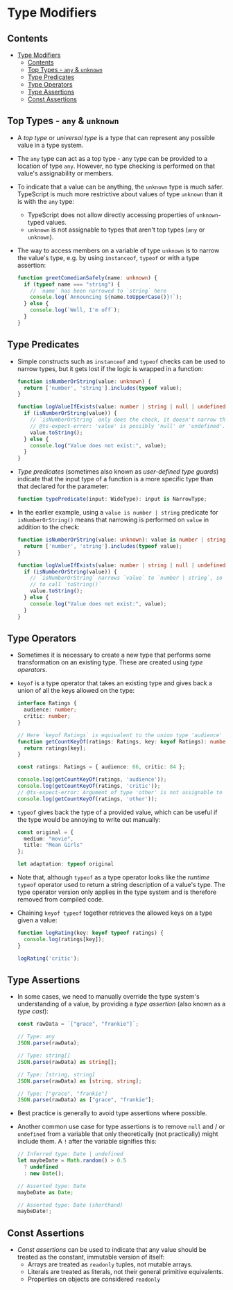 # Type Modifiers

## Contents
<!-- TOC -->
* [Type Modifiers](#type-modifiers)
  * [Contents](#contents)
  * [Top Types - `any` & `unknown`](#top-types---any--unknown)
  * [Type Predicates](#type-predicates)
  * [Type Operators](#type-operators)
  * [Type Assertions](#type-assertions)
  * [Const Assertions](#const-assertions)
<!-- TOC -->


## Top Types - `any` & `unknown`

- A _top type_ or _universal type_ is a type that can represent any possible
  value in a type system.

- The `any` type can act as a top type - any type can be provided to a location
  of type `any`.  However, no type checking is performed on that value's
  assignability or members.

- To indicate that a value can be anything, the `unknown` type is much safer.
  TypeScript is much more restrictive about values of type `unknown` than it is
  with the `any` type:
    - TypeScript does not allow directly accessing properties of `unknown`-typed
      values.
    - `unknown` is not assignable to types that aren't top types (`any` or
      `unknown`).

- The way to access members on a variable of type `unknown` is to narrow the
  value's type, e.g. by using `instanceof`, `typeof` or with a type assertion:

    ```typescript
    function greetComedianSafely(name: unknown) {
      if (typeof name === "string") {
        // `name` has been narrowed to `string` here
        console.log(`Announcing ${name.toUpperCase()}!`);
      } else {
        console.log(`Well, I'm off`);
      }
    }
    ```


## Type Predicates

- Simple constructs such as `instanceof` and `typeof` checks can be used to
  narrow types, but it gets lost if the logic is wrapped in a function:

    ```typescript
    function isNumberOrString(value: unknown) {
      return ['number', 'string'].includes(typeof value);
    }

    function logValueIfExists(value: number | string | null | undefined) {
      if (isNumberOrString(value)) {
        // `isNumberOrString` only does the check, it doesn't narrow the type of `value`
        // @ts-expect-error: 'value' is possibly 'null' or 'undefined'.
        value.toString();
      } else {
        console.log("Value does not exist:", value);
      }
    }
    ```

- _Type predicates_ (sometimes also known as _user-defined type guards_)
  indicate that the input type of a function is a more specific type than that
  declared for the parameter:

    ```typescript
    function typePredicate(input: WideType): input is NarrowType;
    ```

- In the earlier example, using a `value is number | string` predicate for
  `isNumberOrString()` means that narrowing is performed on `value` in addition
  to the check:

    ```typescript
    function isNumberOrString(value: unknown): value is number | string {
      return ['number', 'string'].includes(typeof value);
    }

    function logValueIfExists(value: number | string | null | undefined) {
      if (isNumberOrString(value)) {
        // `isNumberOrString` narrows `value` to `number | string`, so it's safe
        // to call `toString()`
        value.toString();
      } else {
        console.log("Value does not exist:", value);
      }
    }
    ```


## Type Operators

- Sometimes it is necessary to create a new type that performs some
  transformation on an existing type.  These are created using _type operators_.

- `keyof` is a type operator that takes an existing type and gives back a
  union of all the keys allowed on the type:

    ```typescript
    interface Ratings {
      audience: number;
      critic: number;
    }

    // Here `keyof Ratings` is equivalent to the union type 'audience' | 'critic'
    function getCountKeyOf(ratings: Ratings, key: keyof Ratings): number {
      return ratings[key];
    }

    const ratings: Ratings = { audience: 66, critic: 84 };

    console.log(getCountKeyOf(ratings, 'audience'));
    console.log(getCountKeyOf(ratings, 'critic'));
    // @ts-expect-error: Argument of type 'other' is not assignable to parameter of type `keyof Ratings`
    console.log(getCountKeyOf(ratings, 'other'));
    ```

- `typeof` gives back the type of a provided value, which can be useful if
  the type would be annoying to write out manually:

    ```typescript
    const original = {
      medium: "movie",
      title: "Mean Girls"
    };

    let adaptation: typeof original
    ```

- Note that, although `typeof` as a type operator looks like the _runtime_
  `typeof` operator used to return a string description of a value's type.
  The type operator version only applies in the type system and is therefore
  removed from compiled code.

- Chaining `keyof typeof` together retrieves the allowed keys on a type
  given a value:

    ```typescript
    function logRating(key: keyof typeof ratings) {
      console.log(ratings[key]);
    }

    logRating('critic');
    ```


## Type Assertions

- In some cases, we need to manually override the type system's
  understanding of a value, by providing a _type assertion_ (also known as a
  _type cast_):

    ```typescript
    const rawData = `["grace", "frankie"]`;

    // Type: any
    JSON.parse(rawData);

    // Type: string[]
    JSON.parse(rawData) as string[];

    // Type: [string, string]
    JSON.parse(rawData) as [string, string];

    // Type: ["grace", "frankie"]
    JSON.parse(rawData) as ["grace", "frankie"];
    ```

- Best practice is generally to avoid type assertions where possible.

- Another common use case for type assertions is to remove `null` and / or
  `undefined` from a variable that only theoretically (not practically)
  might include them.  A `!` after the variable signifies this:

    ```typescript
    // Inferred type: Date | undefined
    let maybeDate = Math.random() > 0.5
      ? undefined
      : new Date();

    // Asserted type: Date
    maybeDate as Date;

    // Asserted type: Date (shorthand)
    maybeDate!;
    ```


## Const Assertions

- _Const assertions_ can be used to indicate that any value should be
  treated as the constant, immutable version of itself:
    - Arrays are treated as `readonly` tuples, not mutable arrays.
    - Literals are treated as literals, not their general primitive equivalents.
    - Properties on objects are considered `readonly`


<!-- References -->
